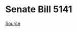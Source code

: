 # Senate Bill 5141

[Source](http://lawfilesext.leg.wa.gov/biennium/2023-24/Pdf/Bills/Senate%20Bills/5141.pdf)